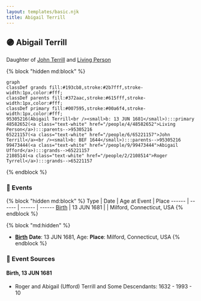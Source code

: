 ```yaml
---
layout: templates/basic.njk
title: Abigail Terrill
---
```

## 🟣 Abigail Terrill

Daughter of [John Terrill](/people/6/65221157) and [Living Person](/people/4/48582652)

{% block "hidden md:block" %}
```mermaid
graph
classDef grands fill:#193cb8,stroke:#2b7fff,stroke-width:1px,color:#fff;
classDef parents fill:#372aac,stroke:#615fff,stroke-width:1px,color:#fff;
classDef primary fill:#007595,stroke:#00a6f4,stroke-width:1px,color:#fff;
95305216(Abigail Terrill<br /><small>b: 13 JUN 1681</small>):::primary
48582652(<a class="text-white" href="/people/4/48582652">Living Person</a>):::parents-->95305216
65221157(<a class="text-white" href="/people/6/65221157">John Terrill</a><br /><small>b: BEF 1644</small>):::parents-->95305216
99473444(<a class="text-white" href="/people/9/99473444">Abigail Ufford</a>):::grands-->65221157
2108514(<a class="text-white" href="/people/2/2108514">Roger Tyrrell</a>):::grands-->65221157
```
{% endblock %}

### 📆 Events

{% block "hidden md:block" %}
Type | Date | Age at Event | Place
------ | ------ | ------ | ------
[Birth](#event-event-2) | 13 JUN 1681 |  | Milford, Connecticut, USA
{% endblock %}

{% block "md:hidden" %}
- **[Birth](#event-event-2)**
**Date**: 13 JUN 1681, Age:
**Place**: Milford, Connecticut, USA
{% endblock %}

### 📰 Event Sources

#### <a id="event-event-2"></a> Birth, 13 JUN 1681
* Roger and Abigail (Ufford) Terrill and Some Descendants: 1632 - 1993  - 10